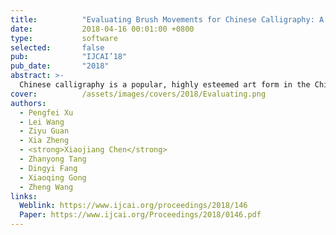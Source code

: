 ```yaml
---
title:          "Evaluating Brush Movements for Chinese Calligraphy: A Computer Vision Based Approach"
date:           2018-04-16 00:01:00 +0800
type:           software
selected:       false
pub:            "IJCAI’18"
pub_date:       "2018"
abstract: >-
  Chinese calligraphy is a popular, highly esteemed art form in the Chinese cultural sphere and worldwide. Ink brushes are the traditional writing tool for Chinese calligraphy and the subtle nuances of brush movements have a great impact on the aesthetics of the written characters. However, mastering the brush movement is a challenging task for many calligraphy learners as it requires many years’ practice and expert supervision. This paper presents a novel approach to help Chinese calligraphy learners to quantify the quality of brush movements without expert involvement. Our approach extracts the brush trajectories from a video stream; it then compares them with example templates of reputed calligraphers to produce a score for the writing quality. We achieve this by first developing a novel neural network to extract the spatial and temporal movement features from the video stream. We then employ methods developed in the computer vision and signal processing domains to track the brush movement trajectory and calculate the score. We conducted extensive experiments and user studies to evaluate our approach. Experimental results show that our approach is highly accurate in identifying brush movements, yielding an average accuracy of 90%, and the generated score is within 3% of errors when compared to the one given by human experts.
cover:          /assets/images/covers/2018/Evaluating.png
authors:
  - Pengfei Xu
  - Lei Wang
  - Ziyu Guan
  - Xia Zheng
  - <strong>Xiaojiang Chen</strong>
  - Zhanyong Tang
  - Dingyi Fang
  - Xiaoqing Gong
  - Zheng Wang
links:
  Weblink: https://www.ijcai.org/proceedings/2018/146
  Paper: https://www.ijcai.org/Proceedings/2018/0146.pdf
---
```

